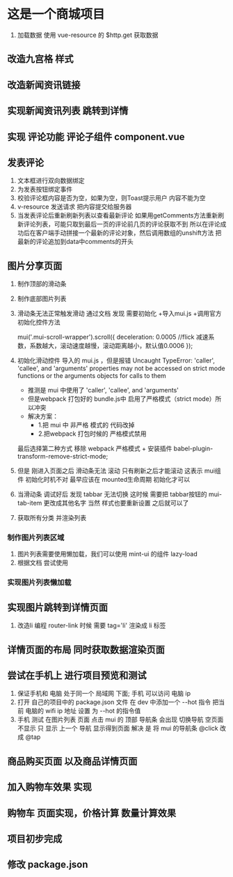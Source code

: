 # 这是一个商城项目
1. 加载数据 使用 vue-resource 的 $http.get 获取数据

## 改造九宫格 样式

## 改造新闻资讯链接

## 实现新闻资讯列表 跳转到详情

## 实现 评论功能  评论子组件 component.vue

## 发表评论 
1. 文本框进行双向数据绑定
2. 为发表按钮绑定事件
3. 校验评论框内容是否为空，如果为空，则Toast提示用户 内容不能为空
4. v-resource 发送请求 把内容提交给服务器
5. 当发表评论后重新刷新列表以查看最新评论
    如果用getComments方法重新刷新评论列表，可能只取到最后一页的评论前几页的评论获取不到
    所以在评论成功后在客户端手动拼接一个最新的评论对象，然后调用数组的unshift方法
    把最新的评论追加到data中comments的开头

## 图片分享页面
1. 制作顶部的滑动条
2. 制作底部图片列表
3. 滑动条无法正常触发滑动 通过文档 发现 需要初始化
    +导入mui.js
    +调用官方 初始化控件方法
    
    mui('.mui-scroll-wrapper').scroll({
	deceleration: 0.0005 //flick 减速系数，系数越大，滚动速度越慢，滚动距离越小，默认值0.0006
    });
4. 初始化滑动控件 导入的 mui.js ，但是报错
Uncaught TypeError: 'caller', 'callee', and 'arguments' properties may not be accessed on strict mode functions or the arguments objects for calls to them
    + 推测是 mui 中使用了 'caller', 'callee', and 'arguments'
    + 但是webpack 打包好的 bundle.js中 启用了严格模式（strict mode）所以冲突
    + 解决方案：
        + 1.把 mui 中 非严格 模式的 代码改掉 
        + 2.把webpack 打包时候的 严格模式禁用

    最后选择第二种方式 移除 webpack 严格模式
        + 安装插件 babel-plugin-transform-remove-strict-mode;
5. 但是 刚进入页面之后 滑动条无法 滚动 只有刷新之后才能滚动 这表示 mui组件 初始化时机不对 最早应该在 mounted生命周期 初始化才可以
6. 当滑动条 调试好后 发现 tabbar 无法切换 这时候 需要把 tabbar按钮的 mui-tab-item 更改成其他名字 当然 样式也要重新设置 之后就可以了
7. 获取所有分类 并渲染列表

### 制作图片列表区域
1. 图片列表需要使用懒加载，我们可以使用 mint-ui 的组件 lazy-load
2. 根据文档 尝试使用

### 实现图片列表懒加载

## 实现图片跳转到详情页面
1. 改造li 编程 router-link 时候 需要 tag='li' 渲染成 li 标签

## 详情页面的布局 同时获取数据渲染页面

## 尝试在手机上 进行项目预览和测试
1. 保证手机和 电脑 处于同一个 局域网 下面; 手机 可以访问 电脑 ip
2. 打开 自己的项目中的 package.json 文件 在 dev 中添加一个 --hot 指令 把当前
电脑的 wifi ip 地址  设置 为 --hot 的指令值
3. 手机 测试 在图片列表 页面 点击 mui 的 顶部 导航条 会出现 切换导航 空页面不显示 只 显示 上一个 导航 显示得到页面 解决 是 将 mui 的导航条 @click 改成 @tap

## 商品购买页面 以及商品详情页面

## 加入购物车效果 实现

## 购物车 页面实现，价格计算 数量计算效果

## 项目初步完成

## 修改 package.json